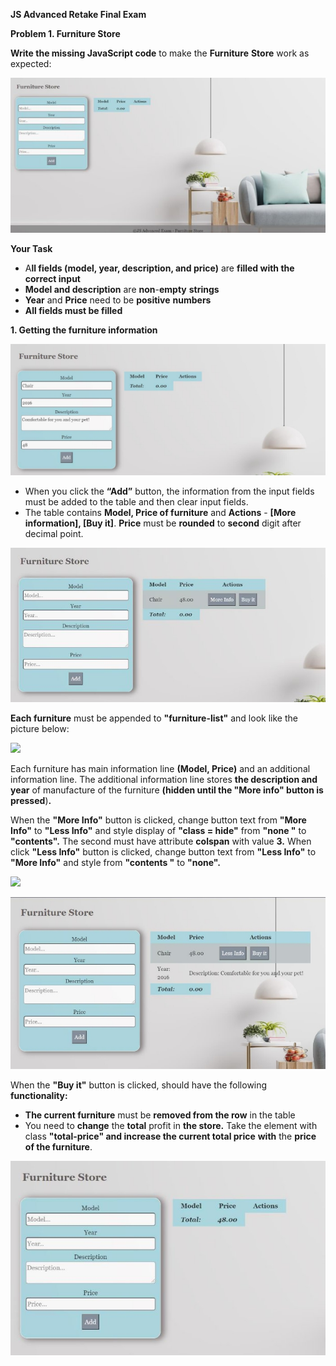 ﻿**JS Advanced Retake Final Exam** 

**Problem 1. Furniture Store** 

**Write the missing JavaScript code** to make the **Furniture** **Store** work as expected: 

![](Aspose.Words.ab8ed437-c45d-4813-84cc-09179cc42d5c.001.jpeg)

**Your Task** 

- A**ll fields (model, year, description, and price)** are **filled with the correct input** 
- **Model and description** are **non**-**empty** **strings** 
- **Year** and **Price** need to be **positive** **numbers** 
- **All fields must be filled** 

**1. Getting the furniture information** 

![](Aspose.Words.ab8ed437-c45d-4813-84cc-09179cc42d5c.002.jpeg)

- When you click the **“Add”** button, the information from the input fields must be added to the table and then clear input fields.                      
- The table contains **Model, Price of furniture** and **Actions** - **[More information], [Buy it]**.  **Price** must be **rounded** to **second** digit after decimal point. 

![](Aspose.Words.ab8ed437-c45d-4813-84cc-09179cc42d5c.003.jpeg)

**Each furniture** must be appended to **"furniture-list"** and look like the picture below: 

![](Aspose.Words.ab8ed437-c45d-4813-84cc-09179cc42d5c.004.png)

Each furniture has main information line **(Model, Price)** and an additional information line. The additional information line stores **the description and year** of manufacture of the furniture **(hidden until the "More info" button is pressed**)**.** 

When the **"More Info"** button is clicked, change button text from **"More Info"** to **"Less Info"** and style display of **"class = hide"** from **"none "** to  **"contents".** The second **<td>** must have attribute **colspan** with value **3.** When click **"Less Info"** button is clicked, change button text from **"Less Info"** to **"More Info"** and style from **"contents "** to  **"none".** 

![](Aspose.Words.ab8ed437-c45d-4813-84cc-09179cc42d5c.005.png)

![](Aspose.Words.ab8ed437-c45d-4813-84cc-09179cc42d5c.006.jpeg)

When the **"Buy it"** button is clicked, should have the following **functionality:**  

- **The current furniture** must be **removed from the row** in the table 
- You need to **change** the **total** profit in **the store.** Take the element with class **"total-price" and increase the current total price** **with** the **price of the furniture**. 

![](Aspose.Words.ab8ed437-c45d-4813-84cc-09179cc42d5c.007.jpeg)
